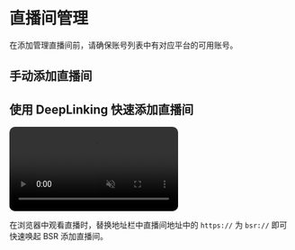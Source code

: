 # 直播间管理

在添加管理直播间前，请确保账号列表中有对应平台的可用账号。

## 手动添加直播间

## 使用 DeepLinking 快速添加直播间

<video src="/videos/deeplinking.mp4" loop autoplay muted style="border-radius: 10px;"></video>

在浏览器中观看直播时，替换地址栏中直播间地址中的 `https://` 为 `bsr://` 即可快速唤起 BSR 添加直播间。
